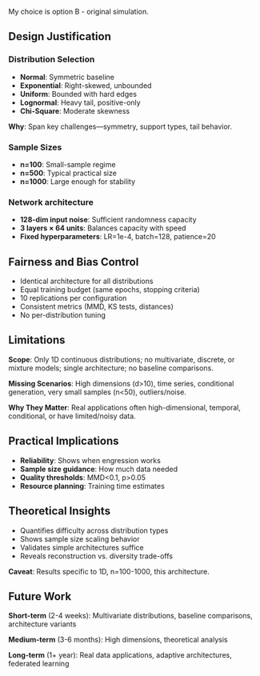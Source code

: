 My choice is option B - original simulation.

## Design Justification

### Distribution Selection
- **Normal**: Symmetric baseline
- **Exponential**: Right-skewed, unbounded
- **Uniform**: Bounded with hard edges
- **Lognormal**: Heavy tail, positive-only
- **Chi-Square**: Moderate skewness

**Why**: Span key challenges—symmetry, support types, tail behavior.

### Sample Sizes
- **n=100**: Small-sample regime
- **n=500**: Typical practical size
- **n=1000**: Large enough for stability

### Network architecture
- **128-dim input noise**: Sufficient randomness capacity
- **3 layers × 64 units**: Balances capacity with speed
- **Fixed hyperparameters**: LR=1e-4, batch=128, patience=20

## Fairness and Bias Control

- Identical architecture for all distributions
- Equal training budget (same epochs, stopping criteria)
- 10 replications per configuration
- Consistent metrics (MMD, KS tests, distances)
- No per-distribution tuning

## Limitations

**Scope**: Only 1D continuous distributions; no multivariate, discrete, or mixture models; single architecture; no baseline comparisons.

**Missing Scenarios**: High dimensions (d>10), time series, conditional generation, very small samples (n<50), outliers/noise.

**Why They Matter**: Real applications often high-dimensional, temporal, conditional, or have limited/noisy data.

## Practical Implications

- **Reliability**: Shows when engression works
- **Sample size guidance**: How much data needed
- **Quality thresholds**: MMD<0.1, p>0.05
- **Resource planning**: Training time estimates

## Theoretical Insights

- Quantifies difficulty across distribution types
- Shows sample size scaling behavior
- Validates simple architectures suffice
- Reveals reconstruction vs. diversity trade-offs

**Caveat**: Results specific to 1D, n=100-1000, this architecture.

## Future Work

**Short-term** (2-4 weeks): Multivariate distributions, baseline comparisons, architecture variants

**Medium-term** (3-6 months): High dimensions, theoretical analysis

**Long-term** (1+ year): Real data applications, adaptive architectures, federated learning